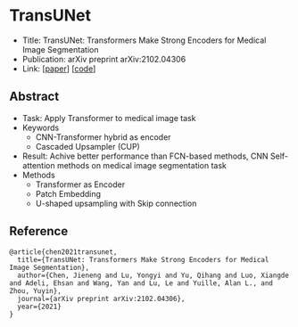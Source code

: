 # TransUNet

- Title: TransUNet: Transformers Make Strong Encoders for Medical Image Segmentation
- Publication: arXiv preprint arXiv:2102.04306
- Link: [[paper](https://arxiv.org/pdf/2102.04306v1.pdf)] [[code](https://github.com/sthalles/SimCLR)]

## Abstract

- Task: Apply Transformer to medical image task
- Keywords
  - CNN-Transformer hybrid as encoder
  - Cascaded Upsampler (CUP)
- Result: Achive better performance than FCN-based methods, CNN Self-attention methods on medical image segmentation task
- Methods
  - Transformer as Encoder
  - Patch Embedding
  - U-shaped upsampling with Skip connection





## Reference

```
@article{chen2021transunet,
  title={TransUNet: Transformers Make Strong Encoders for Medical Image Segmentation},
  author={Chen, Jieneng and Lu, Yongyi and Yu, Qihang and Luo, Xiangde and Adeli, Ehsan and Wang, Yan and Lu, Le and Yuille, Alan L., and Zhou, Yuyin},
  journal={arXiv preprint arXiv:2102.04306},
  year={2021}
}
```